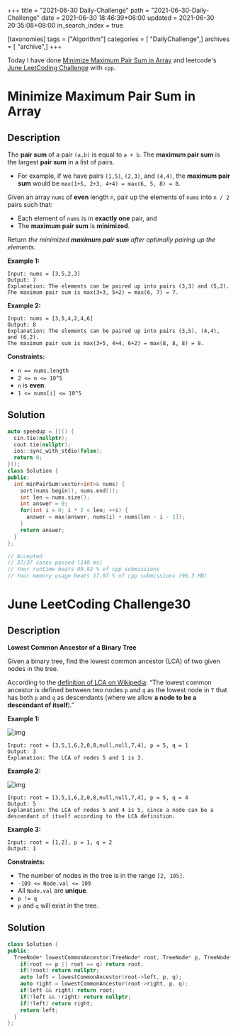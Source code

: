 +++
title = "2021-06-30 Daily-Challenge"
path = "2021-06-30-Daily-Challenge"
date = 2021-06-30 18:46:39+08:00
updated = 2021-06-30 20:35:08+08:00
in_search_index = true

[taxonomies]
tags = ["Algorithm"]
categories = [ "DailyChallenge",]
archives = [ "archive",]
+++

Today I have done [Minimize Maximum Pair Sum in Array](https://leetcode.com/problems/minimize-maximum-pair-sum-in-array/description/) and leetcode's [June LeetCoding Challenge](https://leetcode.com/explore/challenge/card/june-leetcoding-challenge-2021/607/week-5-june-29th-june-30th/3797/) with `cpp`.

<!-- more -->

# Minimize Maximum Pair Sum in Array

## Description

The **pair sum** of a pair `(a,b)` is equal to `a + b`. The **maximum pair sum** is the largest **pair sum** in a list of pairs.

- For example, if we have pairs `(1,5)`, `(2,3)`, and `(4,4)`, the **maximum pair sum** would be `max(1+5, 2+3, 4+4) = max(6, 5, 8) = 8`.

Given an array `nums` of **even** length `n`, pair up the elements of `nums` into `n / 2` pairs such that:

- Each element of `nums` is in **exactly one** pair, and
- The **maximum pair sum** is **minimized**.

Return *the minimized **maximum pair sum** after optimally pairing up the elements*.

 

**Example 1:**

```
Input: nums = [3,5,2,3]
Output: 7
Explanation: The elements can be paired up into pairs (3,3) and (5,2).
The maximum pair sum is max(3+3, 5+2) = max(6, 7) = 7.
```

**Example 2:**

```
Input: nums = [3,5,4,2,4,6]
Output: 8
Explanation: The elements can be paired up into pairs (3,5), (4,4), and (6,2).
The maximum pair sum is max(3+5, 4+4, 6+2) = max(8, 8, 8) = 8.
```

 

**Constraints:**

- `n == nums.length`
- `2 <= n <= 10^5`
- `n` is **even**.
- `1 <= nums[i] <= 10^5`

## Solution

``` cpp
auto speedup = []() {
  cin.tie(nullptr);
  cout.tie(nullptr);
  ios::sync_with_stdio(false);
  return 0;
}();
class Solution {
public:
  int minPairSum(vector<int>& nums) {
    sort(nums.begin(), nums.end());
    int len = nums.size();
    int answer = 0;
    for(int i = 0; i * 2 < len; ++i) {
      answer = max(answer, nums[i] + nums[len - i - 1]);
    }
    return answer;
  }
};

// Accepted
// 37/37 cases passed (140 ms)
// Your runtime beats 99.92 % of cpp submissions
// Your memory usage beats 17.97 % of cpp submissions (96.3 MB)
```

# June LeetCoding Challenge30

## Description

**Lowest Common Ancestor of a Binary Tree**

Given a binary tree, find the lowest common ancestor (LCA) of two given nodes in the tree.

According to the [definition of LCA on Wikipedia](https://en.wikipedia.org/wiki/Lowest_common_ancestor): “The lowest common ancestor is defined between two nodes `p` and `q` as the lowest node in `T` that has both `p` and `q` as descendants (where we allow **a node to be a descendant of itself**).”

 

**Example 1:**

![img](https://assets.leetcode.com/uploads/2018/12/14/binarytree.png)

```
Input: root = [3,5,1,6,2,0,8,null,null,7,4], p = 5, q = 1
Output: 3
Explanation: The LCA of nodes 5 and 1 is 3.
```

**Example 2:**

![img](https://assets.leetcode.com/uploads/2018/12/14/binarytree.png)

```
Input: root = [3,5,1,6,2,0,8,null,null,7,4], p = 5, q = 4
Output: 5
Explanation: The LCA of nodes 5 and 4 is 5, since a node can be a descendant of itself according to the LCA definition.
```

**Example 3:**

```
Input: root = [1,2], p = 1, q = 2
Output: 1
```

 

**Constraints:**

- The number of nodes in the tree is in the range `[2, 105]`.
- `-109 <= Node.val <= 109`
- All `Node.val` are **unique**.
- `p != q`
- `p` and `q` will exist in the tree.

## Solution

``` cpp
class Solution {
public:
  TreeNode* lowestCommonAncestor(TreeNode* root, TreeNode* p, TreeNode* q) {
    if(root == p || root == q) return root;
    if(!root) return nullptr;
    auto left = lowestCommonAncestor(root->left, p, q);
    auto right = lowestCommonAncestor(root->right, p, q);
    if(left && right) return root;
    if(!left && !right) return nullptr;
    if(!left) return right;
    return left;
  }
};
```
